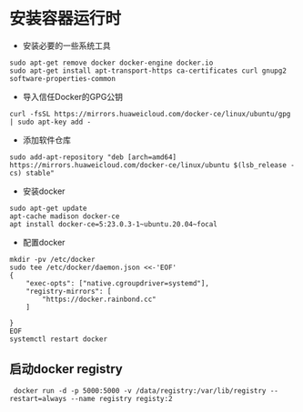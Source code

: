 # 安装容器运行时


- 安装必要的一些系统工具

```
sudo apt-get remove docker docker-engine docker.io
sudo apt-get install apt-transport-https ca-certificates curl gnupg2 software-properties-common
```

- 导入信任Docker的GPG公钥

```
curl -fsSL https://mirrors.huaweicloud.com/docker-ce/linux/ubuntu/gpg | sudo apt-key add -
```

- 添加软件仓库

```
sudo add-apt-repository "deb [arch=amd64] https://mirrors.huaweicloud.com/docker-ce/linux/ubuntu $(lsb_release -cs) stable"
````

- 安装docker

```
sudo apt-get update
apt-cache madison docker-ce
apt install docker-ce=5:23.0.3-1~ubuntu.20.04~focal
```

- 配置docker

```
mkdir -pv /etc/docker
sudo tee /etc/docker/daemon.json <<-'EOF'
{
    "exec-opts": ["native.cgroupdriver=systemd"],
    "registry-mirrors": [
        "https://docker.rainbond.cc"
    ]

}
EOF
systemctl restart docker
```

## 启动docker registry

```
 docker run -d -p 5000:5000 -v /data/registry:/var/lib/registry --restart=always --name registry registy:2
```